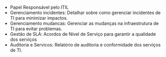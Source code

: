 * Papel Responsável pelo ITIL
* Gerenciamento incidentes: Detalhar sobre como gerenciar incidentes de TI para minimizar impactos.
* Gerenciamento mudancas: Gerenciar as mudanças na infraestrutura de TI para evitar problemas.
* Gestão de SLA: Acordos de Nível de Serviço para garantir a qualidade dos serviços 
* Auditoria e Servicos: Relatório de auditoria e conformidade dos serviços de TI.
